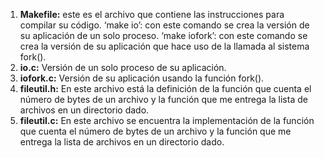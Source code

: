 1. **Makefile:** este es el archivo que contiene las instrucciones para compilar su código.
‘make io’: con este comando se crea la versión de su aplicación de un solo proceso.
‘make iofork’: con este comando se crea la versión de su aplicación que hace uso de la llamada al sistema fork().
2. **io.c:** Versión de un solo proceso de su aplicación.
3. **iofork.c:** Versión de su aplicación usando la función fork().
4. **fileutil.h:** En este archivo está la definición de la función que cuenta el número de bytes de un archivo y la función que me entrega la lista de archivos en un directorio dado.
5. **fileutil.c:** En este archivo se encuentra la implementación de la función que cuenta el número de bytes de un archivo y la función que me entrega la lista de archivos en un directorio dado.

